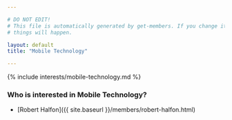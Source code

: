 ```yaml
---

# DO NOT EDIT!
# This file is automatically generated by get-members. If you change it, bad
# things will happen.

layout: default
title: "Mobile Technology"

---
```


{% include interests/mobile-technology.md %}

### Who is interested in Mobile Technology?


* [Robert Halfon]({{ site.baseurl }}/members/robert-halfon.html)
